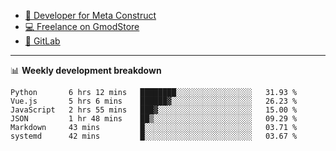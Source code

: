 - [🎈 Developer for Meta Construct](https://metastruct.net)
- [💻 Freelance on GmodStore](https://www.gmodstore.com/users/Tenrys)
- [🦊 GitLab](https://gitlab.com/Tenrys)

---

📊 **Weekly development breakdown**
<!--START_SECTION:waka-->

```text
Python       6 hrs 12 mins   ████████░░░░░░░░░░░░░░░░░   31.93 %
Vue.js       5 hrs 6 mins    ██████▓░░░░░░░░░░░░░░░░░░   26.23 %
JavaScript   2 hrs 55 mins   ███▓░░░░░░░░░░░░░░░░░░░░░   15.00 %
JSON         1 hr 48 mins    ██▒░░░░░░░░░░░░░░░░░░░░░░   09.29 %
Markdown     43 mins         █░░░░░░░░░░░░░░░░░░░░░░░░   03.71 %
systemd      42 mins         █░░░░░░░░░░░░░░░░░░░░░░░░   03.67 %
```

<!--END_SECTION:waka-->
